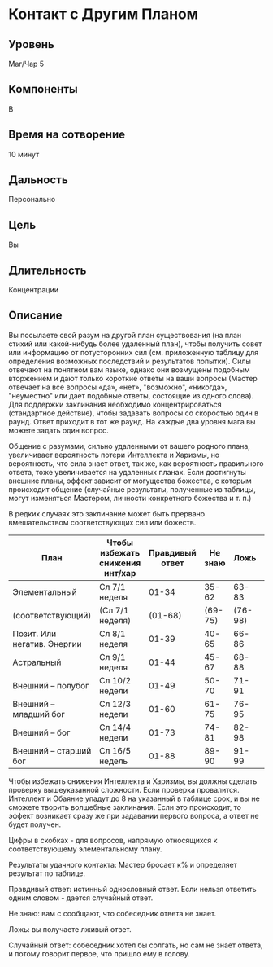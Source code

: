 # Контакт с Другим Планом

## Уровень
Маг/Чар 5
## Компоненты
В
## Время на сотворение
10 минут
## Дальность
Персонально
## Цель
Вы
## Длительность
Концентрации
## Описание
Вы посылаете свой разум на другой план существования (на план стихий или какой-нибудь более удаленный план), чтобы получить совет или информацию от потусторонних сил (см. приложенную таблицу для определения возможных последствий и результатов попытки). Силы отвечают на понятном вам языке, однако они возмущены подобным вторжением и дают только короткие ответы на ваши вопросы (Мастер отвечает на все вопросы «да», «нет», "возможно", «никогда», "неуместно" или дает подобные ответы, состоящие из одного слова). Для поддержки заклинания необходимо концентрироваться (стандартное действие), чтобы задавать вопросы со скоростью один в раунд. Ответ приходит в тот же раунд. На каждые два уровня мага вы можете задать один вопрос.

Общение с разумами, сильно удаленными от вашего родного плана, увеличивает вероятность потери Интеллекта и Харизмы, но вероятность, что сила знает ответ, так же, как вероятность правильного ответа, тоже увеличивается на удаленных планах. Если достигнуты внешние планы, эффект зависит от могущества божества, с которым происходит общение (случайные результаты, полученные из таблицы, могут изменяться Мастером, личности конкретного божества и т. п.)

В редких случаях это заклинание может быть прервано вмешательством соответствующих сил или божеств.

|План|Чтобы избежать снижения инт/хар|Правдивый ответ|Не знаю|Ложь|Случайный ответ|
|----|-------------------------------|---------------|-------|----|---------------|
|Элементальный|Сл 7/1 неделя|01-34|35-62|63-83|84-100|
|(соответствующий)|(Сл 7/1 неделя)|(01-68)|(69-75)|(76-98)|(99-100)|
|Позит. Или негатив. Энергии|Сл 8/1 неделя|01-39|40-65|66-86|87-100|
|Астральный|Сл 9/1 неделя|01-44|45-67|68-88|89-100|
|Внешний – полубог|Сл 10/2 недели|01-49|50-70|71-91|92-100|
|Внешний – младший бог|Сл 12/3 недели|01-60|61-75|76-95|96-100|
|Внешний – бог|Сл 14/4 недели|01-73|74-81|82-98|99-100|
|Внешний – старший бог|Сл 16/5 недель|01-88|89-90|91-99|100|

Чтобы избежать снижения Интеллекта и Харизмы, вы должны сделать проверку вышеуказанной сложности. Если проверка провалится. Интеллект и Обаяние упадут до 8 на указанный в таблице срок, и вы не сможете творить волшебные заклинания. Если это происходит, то эффект возникает сразу же при задавании первого вопроса, а ответ не будет получен.

Цифры в скобках - для вопросов, напрямую относящихся к соответствующему элементальному плану.

Результаты удачного контакта: Мастер бросает к% и определяет результат по таблице.

Правдивый ответ: истинный однословный ответ. Если нельзя ответить одним словом - дается случайный ответ.

Не знаю: вам с сообщают, что собеседник ответа не знает.

Ложь: вы получаете лживый ответ.

Случайный ответ: собеседник хотел бы солгать, но сам не знает ответа, и потому говорит первое, что пришло ему в голову.